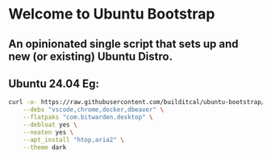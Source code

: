 # Welcome to Ubuntu Bootstrap

## An opinionated single script that sets up and new (or existing) Ubuntu Distro.

## Ubuntu 24.04 Eg:
```bash
curl -o- https://raw.githubusercontent.com/builditcal/ubuntu-bootstrap/refs/heads/main/24.04.sh | bash -s -- \
    --debs "vscode,chrome,docker,dbeaver" \
    --flatpaks "com.bitwarden.desktop" \
    --debloat yes \
    --neaten yes \
    --apt_install "htop,aria2" \
    --theme dark
```